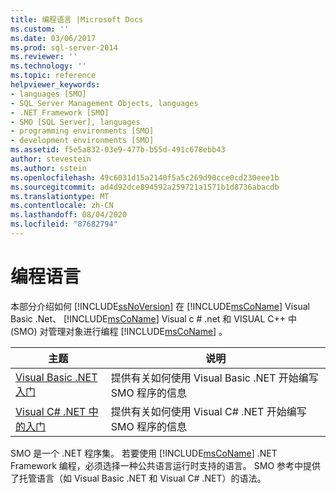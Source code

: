 ```yaml
---
title: 编程语言 |Microsoft Docs
ms.custom: ''
ms.date: 03/06/2017
ms.prod: sql-server-2014
ms.reviewer: ''
ms.technology: ''
ms.topic: reference
helpviewer_keywords:
- languages [SMO]
- SQL Server Management Objects, languages
- .NET Framework [SMO]
- SMO [SQL Server], languages
- programming environments [SMO]
- development environments [SMO]
ms.assetid: f5e5a832-03e9-477b-b55d-491c678ebb43
author: stevestein
ms.author: sstein
ms.openlocfilehash: 49c6031d15a2140f5a5c269d90cce0cd230eee1b
ms.sourcegitcommit: ad4d92dce894592a259721a1571b1d8736abacdb
ms.translationtype: MT
ms.contentlocale: zh-CN
ms.lasthandoff: 08/04/2020
ms.locfileid: "87682794"
---
```

# <a name="programming-languages"></a>编程语言
  本部分介绍如何 [!INCLUDE[ssNoVersion](../../includes/ssnoversion-md.md)] 在 [!INCLUDE[msCoName](../../includes/msconame-md.md)] Visual Basic .Net、 [!INCLUDE[msCoName](../../includes/msconame-md.md)] Visual c # .net 和 VISUAL C++ 中 (SMO) 对管理对象进行编程 [!INCLUDE[msCoName](../../includes/msconame-md.md)] 。  
  
|主题|说明|  
|-----------|-----------------|  
|[Visual Basic .NET 入门](../../database-engine/dev-guide/getting-started-in-visual-basic-net.md)|提供有关如何使用 Visual Basic .NET 开始编写 SMO 程序的信息|  
|[Visual C&#35; .NET 中的入门](smo-programming-getting-started-in-visual-csharp-net.md)|提供有关如何使用 Visual C# .NET 开始编写 SMO 程序的信息|  
  
 SMO 是一个 .NET 程序集。 若要使用 [!INCLUDE[msCoName](../../includes/msconame-md.md)] .NET Framework 编程，必须选择一种公共语言运行时支持的语言。 SMO 参考中提供了托管语言（如 Visual Basic .NET 和 Visual C# .NET）的语法。  
  
  
